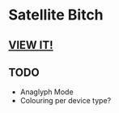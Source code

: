 # Satellite Bitch

## [VIEW IT!](https://satellite-bitch.netlify.app/)

## TODO

- Anaglyph Mode
- Colouring per device type?
